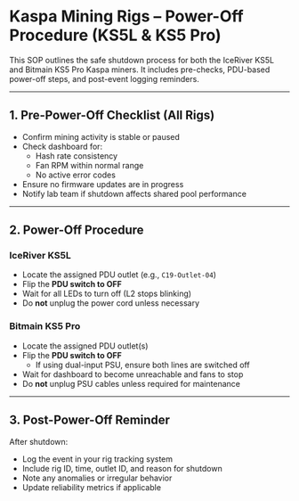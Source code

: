 # Kaspa Mining Rigs – Power-Off Procedure (KS5L & KS5 Pro)

This SOP outlines the safe shutdown process for both the IceRiver KS5L and Bitmain KS5 Pro Kaspa miners. It includes pre-checks, PDU-based power-off steps, and post-event logging reminders.

---

## 1. Pre-Power-Off Checklist (All Rigs)

- Confirm mining activity is stable or paused  
- Check dashboard for:
  - Hash rate consistency  
  - Fan RPM within normal range  
  - No active error codes  
- Ensure no firmware updates are in progress  
- Notify lab team if shutdown affects shared pool performance

---

## 2. Power-Off Procedure

### IceRiver KS5L
- Locate the assigned PDU outlet (e.g., `C19-Outlet-04`)  
- Flip the **PDU switch to OFF**  
- Wait for all LEDs to turn off (L2 stops blinking)  
- Do **not** unplug the power cord unless necessary

### Bitmain KS5 Pro
- Locate the assigned PDU outlet(s)  
- Flip the **PDU switch to OFF**  
  - If using dual-input PSU, ensure both lines are switched off  
- Wait for dashboard to become unreachable and fans to stop  
- Do **not** unplug PSU cables unless required for maintenance

---

## 3. Post-Power-Off Reminder

After shutdown:
- Log the event in your rig tracking system  
- Include rig ID, time, outlet ID, and reason for shutdown  
- Note any anomalies or irregular behavior  
- Update reliability metrics if applicable
